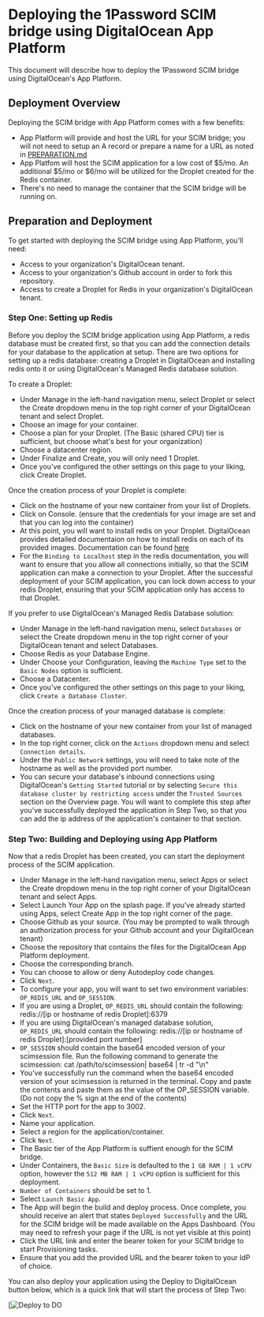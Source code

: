 # Deploying the 1Password SCIM bridge using DigitalOcean App Platform
This document will describe how to deploy the 1Password SCIM bridge using DigitalOcean's App Platform.

## Deployment Overview

Deploying the SCIM bridge with App Platform comes with a few benefits:
* App Platform will provide and host the URL for your SCIM bridge; you will not need to setup an A record or prepare a name for a URL as noted in [PREPARATION.md](https://github.com/1Password/scim-examples/blob/master/PREPARATION.md)
* App Platfom will host the SCIM application for a low cost of $5/mo. An additional $5/mo or $6/mo will be utilized for the Droplet created for the Redis container.
* There's no need to manage the container that the SCIM bridge will be running on.


## Preparation and Deployment
To get started with deploying the SCIM bridge using App Platform, you'll need:

* Access to your organization's DigitalOcean tenant.
* Access to your organization's Github account in order to fork this repository.
* Access to create a Droplet for Redis in your organization's DigitalOcean tenant.


### Step One: Setting up Redis

Before you deploy the SCIM bridge application using App Platform, a redis database must be created first, so that you can add the connection details for your database to the application at setup. There are two options for setting up a redis database: creating a Droplet in DigitalOcean and installing redis onto it or using DigitalOcean's Managed Redis database solution.

To create a Droplet:

* Under Manage in the left-hand navigation menu, select Droplet or select the Create dropdown menu in the top right corner of your DigitalOcean tenant and select Droplet.
* Choose an image for your container.
* Choose a plan for your Droplet. (The Basic (shared CPU) tier is sufficient, but choose what's best for your organization)
* Choose a datacenter region.
* Under Finalize and Create, you will only need 1 Droplet.
* Once you've configured the other settings on this page to your liking, click Create Droplet.

Once the creation process of your Droplet is complete:

* Click on the hostname of your new container from your list of Droplets.
* Click on Console. (ensure that the credentials for your image are set and that you can log into the container)
* At this point, you will want to install redis on your Droplet. DigitalOcean provides detailed documentaion on how to install redis on each of its provided images. Documentation can be found [here](https://www.digitalocean.com/community/tutorial_collections/how-to-install-and-secure-redis)
* For the ```Binding to Localhost``` step in the redis documentation, you will want to ensure that you allow all connections initially, so that the SCIM application can make a connection to your Droplet. After the successful deployment of your SCIM application, you can lock down access to your redis Droplet, ensuring that your SCIM application only has access to that Droplet.

If you prefer to use DigitalOcean's Managed Redis Database solution:

* Under Manage in the left-hand navigation menu, select ```Databases``` or select the Create dropdown menu in the top right corner of your DigitalOcean tenant and select Databases.
* Choose Redis as your Database Engine.
* Under Choose your Configuration, leaving the ```Machine Type``` set to the ```Basic Nodes``` option is sufficient.
* Choose a Datacenter.
* Once you've configured the other settings on this page to your liking, click ```Create a Database Cluster```.

Once the creation process of your managed database is complete:

* Click on the hostname of your new container from your list of managed databases.
* In the top right corner, click on the ```Actions``` dropdown menu and select ```Connection details```.
* Under the ```Public Network``` settings, you will need to take note of the hostname as well as the provided port number.
* You can secure your database's inbound connections using DigitalOcean's ```Getting Started``` tutorial or by selecting ```Secure this database cluster by restricting access``` under the ```Trusted Sources``` section on the Overview page. You will want to complete this step after you've successfully deployed the application in Step Two, so that you can add the ip address of the application's container to that section. 


### Step Two: Building and Deploying using App Platform

Now that a redis Droplet has been created, you can start the deployment process of the SCIM application.

* Under Manage in the left-hand navigation menu, select Apps or select the Create dropdown menu in the top right corner of your DigitalOcean tenant and select Apps.
* Select Launch Your App on the splash page. If you've already started using Apps, select Create App in the top right corner of the page.
* Choose Github as your source. (You may be prompted to walk through an authorization process for your Github account and your DigitalOcean tenant)
* Choose the repository that contains the files for the DigitalOcean App Platform deployment.
* Choose the corresponding branch.
* You can choose to allow or deny Autodeploy code changes.
* Click ```Next```.
* To configure your app, you will want to set two environment variables: ```OP_REDIS_URL``` and ```OP_SESSION```. 
 * If you are using a Droplet, ```OP_REDIS_URL``` should contain the following: redis://[ip or hostname of redis Droplet]:6379 
 * If you are using DigitalOcean's managed database solution, ```OP_REDIS_URL``` should contain the following: redis://[ip or hostname of redis Droplet]:[provided port number]
 * ```OP_SESSION``` should contain the base64 encoded version of your scimsession file. Run the following command to generate the scimsession: cat /path/to/scimsession| base64 | tr -d "\n"
 * You've successfully run the command when the base64 encoded version of your scimsession is returned in the terminal. Copy and paste the contents and paste them as the value of the OP_SESSION variable. (Do not copy the % sign at the end of the contents)
* Set the HTTP port for the app to 3002.
* Click ```Next```.
* Name your application.
* Select a region for the application/container.
* Click ```Next```.
* The Basic tier of the App Platform is suffient enough for the SCIM bridge.
* Under Containers, the ```Basic Size``` is defaulted to the ```1 GB RAM | 1 vCPU``` option, however the ```512 MB RAM | 1 vCPU``` option is sufficient for this deployment.
* ```Number of Containers``` should be set to 1.
* Select ```Launch Basic App```.
* The App will begin the build and deploy process. Once complete, you should receive an alert that states ```Deployed Successfully``` and the URL for the SCIM bridge will be made available on the Apps Dashboard. (You may need to refresh your page if the URL is not yet visible at this point)
* Click the URL link and enter the bearer token for your SCIM bridge to start Provisioning tasks.
* Ensure that you add the provided URL and the bearer token to your IdP of choice.


You can also deploy your application using the Deploy to DigitalOcean button below, which is a quick link that will start the process of Step Two:

[![Deploy to DO](https://www.deploytodo.com/do-btn-blue.svg)
